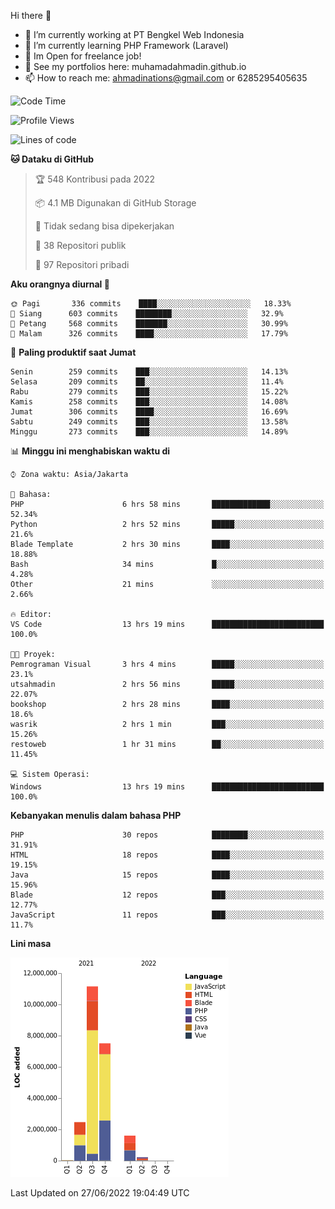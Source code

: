 Hi there 👋

- 🔭 I’m currently working at PT Bengkel Web Indonesia
- 🌱 I’m currently learning PHP Framework (Laravel)
- 📂 Im Open for freelance job!
- 🧷 See my portfolios here: muhamadahmadin.github.io
- 📫 How to reach me: ahmadinations@gmail.com or 6285295405635


<!--START_SECTION:waka-->
![Code Time](http://img.shields.io/badge/Code%20Time-0%20secs-blue)

![Profile Views](http://img.shields.io/badge/Profil%20dilihat-3-blue)

![Lines of code](https://img.shields.io/badge/Sejak%20Hello%20World%20aku%20telah%20menulis-23%20Million%20baris%20kode-blue)

**🐱 Dataku di GitHub** 

> 🏆 548 Kontribusi pada 2022
 > 
> 📦 4.1 MB Digunakan di GitHub Storage 
 > 
> 🚫 Tidak sedang bisa dipekerjakan
 > 
> 📜 38 Repositori publik 
 > 
> 🔑 97 Repositori pribadi  
 > 
**Aku orangnya diurnal 🐤** 

```text
🌞 Pagi       336 commits    ████░░░░░░░░░░░░░░░░░░░░░   18.33% 
🌆 Siang      603 commits    ████████░░░░░░░░░░░░░░░░░   32.9% 
🌃 Petang     568 commits    ███████░░░░░░░░░░░░░░░░░░   30.99% 
🌙 Malam      326 commits    ████░░░░░░░░░░░░░░░░░░░░░   17.79%

```
📅 **Paling produktif saat Jumat** 

```text
Senin        259 commits    ███░░░░░░░░░░░░░░░░░░░░░░   14.13% 
Selasa       209 commits    ██░░░░░░░░░░░░░░░░░░░░░░░   11.4% 
Rabu         279 commits    ███░░░░░░░░░░░░░░░░░░░░░░   15.22% 
Kamis        258 commits    ███░░░░░░░░░░░░░░░░░░░░░░   14.08% 
Jumat        306 commits    ████░░░░░░░░░░░░░░░░░░░░░   16.69% 
Sabtu        249 commits    ███░░░░░░░░░░░░░░░░░░░░░░   13.58% 
Minggu       273 commits    ███░░░░░░░░░░░░░░░░░░░░░░   14.89%

```


📊 **Minggu ini menghabiskan waktu di** 

```text
⌚︎ Zona waktu: Asia/Jakarta

💬 Bahasa: 
PHP                      6 hrs 58 mins       █████████████░░░░░░░░░░░░   52.34% 
Python                   2 hrs 52 mins       █████░░░░░░░░░░░░░░░░░░░░   21.6% 
Blade Template           2 hrs 30 mins       ████░░░░░░░░░░░░░░░░░░░░░   18.88% 
Bash                     34 mins             █░░░░░░░░░░░░░░░░░░░░░░░░   4.28% 
Other                    21 mins             ░░░░░░░░░░░░░░░░░░░░░░░░░   2.66%

🔥 Editor: 
VS Code                  13 hrs 19 mins      █████████████████████████   100.0%

🐱‍💻 Proyek: 
Pemrograman Visual       3 hrs 4 mins        █████░░░░░░░░░░░░░░░░░░░░   23.1% 
utsahmadin               2 hrs 56 mins       █████░░░░░░░░░░░░░░░░░░░░   22.07% 
bookshop                 2 hrs 28 mins       ████░░░░░░░░░░░░░░░░░░░░░   18.6% 
wasrik                   2 hrs 1 min         ███░░░░░░░░░░░░░░░░░░░░░░   15.26% 
restoweb                 1 hr 31 mins        ██░░░░░░░░░░░░░░░░░░░░░░░   11.45%

💻 Sistem Operasi: 
Windows                  13 hrs 19 mins      █████████████████████████   100.0%

```

**Kebanyakan menulis dalam bahasa PHP** 

```text
PHP                      30 repos            ████████░░░░░░░░░░░░░░░░░   31.91% 
HTML                     18 repos            ████░░░░░░░░░░░░░░░░░░░░░   19.15% 
Java                     15 repos            ████░░░░░░░░░░░░░░░░░░░░░   15.96% 
Blade                    12 repos            ███░░░░░░░░░░░░░░░░░░░░░░   12.77% 
JavaScript               11 repos            ███░░░░░░░░░░░░░░░░░░░░░░   11.7%

```


**Lini masa**

![Chart not found](https://raw.githubusercontent.com/MuhamadAhmadin/MuhamadAhmadin/master/charts/bar_graph.png) 


 Last Updated on 27/06/2022 19:04:49 UTC
<!--END_SECTION:waka-->
